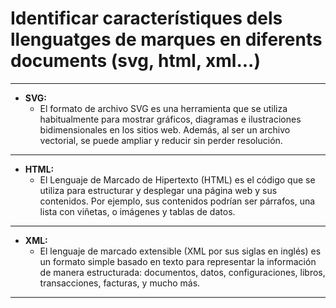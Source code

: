 # Identificar característiques dels llenguatges de marques en diferents documents (svg, html, xml...)
---------------------------------------------------
* __SVG:__
    * El formato de archivo SVG es una herramienta que se utiliza habitualmente para mostrar gráficos, diagramas e ilustraciones bidimensionales en los sitios web. Además, al ser un archivo vectorial, se puede ampliar y reducir sin perder resolución.
---------------------------------------------------
* __HTML:__
    * El Lenguaje de Marcado de Hipertexto (HTML) es el código que se utiliza para estructurar y desplegar una página web y sus contenidos. Por ejemplo, sus contenidos podrían ser párrafos, una lista con viñetas, o imágenes y tablas de datos.
---------------------------------------------------

* __XML:__
    * El lenguaje de marcado extensible (XML por sus siglas en inglés) es un formato simple basado en texto para representar la información de manera estructurada: documentos, datos, configuraciones, libros, transacciones, facturas, y mucho más.
---------------------------------------------------